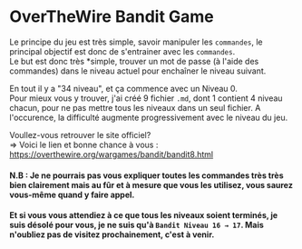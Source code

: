 # OverTheWire Bandit Game
Le principe du jeu est très simple, savoir manipuler les `commandes`, le principal objectif est donc de s'entrainer avec les `commandes`.<br>
Le but est donc très *simple, trouver un mot de passe (à l'aide des commandes) dans le niveau actuel pour enchaîner le niveau suivant.

En tout il y a "34 niveau", et ça commence avec un Niveau 0.<br>
Pour mieux vous y trouver, j'ai créé 9 fichier `.md`, dont 1 contient 4 niveau chacun, pour ne pas mettre tous les niveaux dans un seul fichier. A l'occurence, la difficulté augmente progressivement avec le niveau du jeu. 



Voullez-vous retrouver le site officiel?<br>
    => Voici le lien et bonne chance à vous : https://overthewire.org/wargames/bandit/bandit8.html

#### N.B :  Je ne pourrais pas vous expliquer toutes les commandes très très bien clairement mais au fûr et à mesure que vous les utilisez, vous saurez vous-même quand y faire appel.
#### Et si vous vous attendiez à ce que tous les niveaux soient terminés, je suis désolé pour vous, je ne suis qu'à `Bandit Niveau 16 → 17`. Mais n'oubliez pas de visitez prochainement, c'est à venir.
